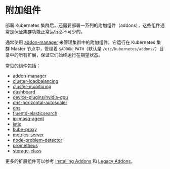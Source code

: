 # 附加组件

部署 Kubernetes 集群后，还需要部署一系列的附加组件（addons），这些组件通常是保证集群功能正常运行必不可少的。

通常使用 [addon-manager](addon-manager.md) 来管理集群中的附加组件。它运行在 Kubernetes 集群 Master 节点中，管理着 `$ADDON_PATH`（默认是 `/etc/kubernetes/addons/`）目录中的所有扩展，保证它们始终运行在期望状态。

常见的组件包括：

* [addon-manager](https://github.com/kubernetes/kubernetes/tree/master/cluster/addons/addon-manager)
* [cluster-loadbalancing](https://github.com/kubernetes/kubernetes/tree/master/cluster/addons/cluster-loadbalancing)
* [cluster-monitoring](https://github.com/kubernetes/kubernetes/tree/master/cluster/addons/cluster-monitoring)
* [dashboard](https://github.com/kubernetes/kubernetes/tree/master/cluster/addons/dashboard)
* [device-plugins/nvidia-gpu](https://github.com/kubernetes/kubernetes/tree/master/cluster/addons/device-plugins/nvidia-gpu)
* [dns-horizontal-autoscaler](https://github.com/kubernetes/kubernetes/tree/master/cluster/addons/dns-horizontal-autoscaler)
* [dns](https://github.com/kubernetes/kubernetes/tree/master/cluster/addons/dns)
* [fluentd-elasticsearch](https://github.com/kubernetes/kubernetes/tree/master/cluster/addons/fluentd-elasticsearch)
* [ip-masq-agent](https://github.com/kubernetes/kubernetes/tree/master/cluster/addons/ip-masq-agent)
* [istio](https://github.com/kubernetes/kubernetes/tree/master/cluster/addons/istio)
* [kube-proxy](https://github.com/kubernetes/kubernetes/tree/master/cluster/addons/kube-proxy)
* [metrics-server](https://github.com/kubernetes/kubernetes/tree/master/cluster/addons/metrics-server)
* [node-problem-detector](https://github.com/kubernetes/kubernetes/tree/master/cluster/addons/node-problem-detector)
* [prometheus](https://github.com/kubernetes/kubernetes/tree/master/cluster/addons/prometheus)
* [storage-class](https://github.com/kubernetes/kubernetes/tree/master/cluster/addons/storage-class)

更多的扩展组件可以参考 [Installing Addons](https://kubernetes.io/docs/concepts/cluster-administration/addons/) 和 [Legacy Addons](https://github.com/kubernetes/kubernetes/tree/master/cluster/addons)。

